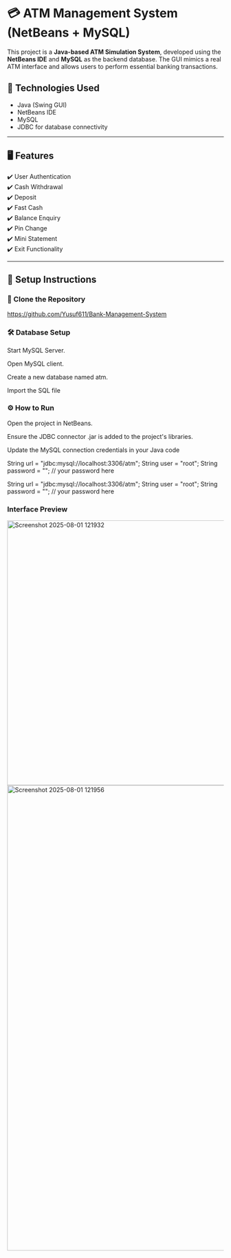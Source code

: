 # 💳 ATM Management System (NetBeans + MySQL)

This project is a **Java-based ATM Simulation System**, developed using the **NetBeans IDE** and **MySQL** as the backend database. The GUI mimics a real ATM interface and allows users to perform essential banking transactions.

## 🧰 Technologies Used

- Java (Swing GUI)
- NetBeans IDE
- MySQL
- JDBC for database connectivity

---

## 🖥️ Features

✔️ User Authentication  
✔️ Cash Withdrawal  
✔️ Deposit  
✔️ Fast Cash  
✔️ Balance Enquiry  
✔️ Pin Change  
✔️ Mini Statement  
✔️ Exit Functionality

---

## 🔧 Setup Instructions

### 📁 Clone the Repository


https://github.com/Yusuf611/Bank-Management-System

### 🛠️ Database Setup
Start MySQL Server.

Open MySQL client.

Create a new database named atm.

Import the SQL file

### ⚙️ How to Run
Open the project in NetBeans.

Ensure the JDBC connector .jar is added to the project's libraries.

Update the MySQL connection credentials in your Java code

String url = "jdbc:mysql://localhost:3306/atm";
String user = "root";
String password = ""; // your password here


String url = "jdbc:mysql://localhost:3306/atm";
String user = "root";
String password = ""; // your password here

### Interface Preview
<img width="998" height="614" alt="Screenshot 2025-08-01 121932" src="https://github.com/user-attachments/assets/49b0af6a-6744-47bf-be02-35e65a3b179f" />

<img width="1117" height="1079" alt="Screenshot 2025-08-01 121956" src="https://github.com/user-attachments/assets/52fac6f2-6049-4baf-90c7-bcf17c82d60e" />


